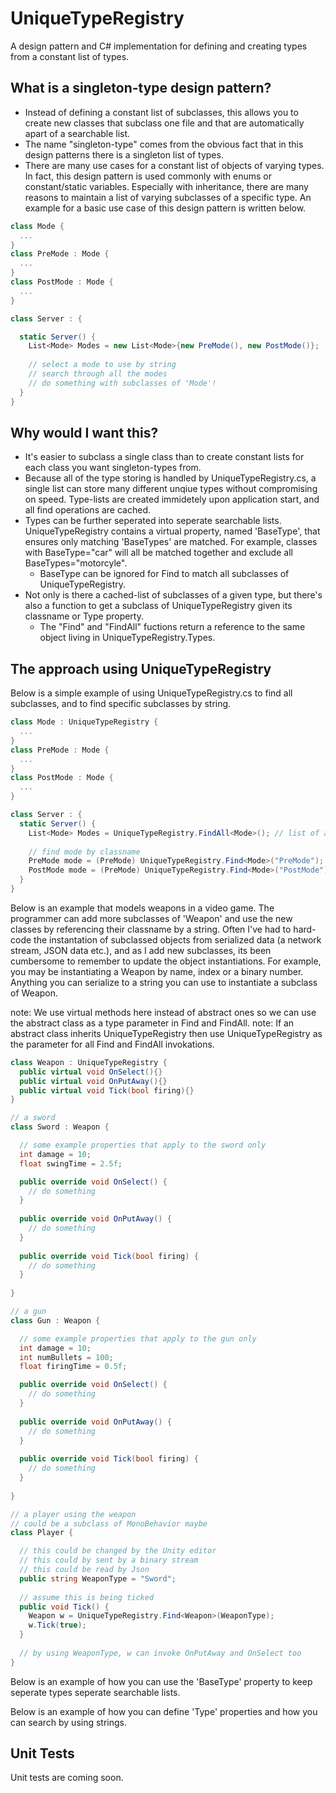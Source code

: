 # UniqueTypeRegistry
A design pattern and C# implementation for defining and creating types from a constant list of types.

## What is a singleton-type design pattern?
* Instead of defining a constant list of subclasses, this allows you to create new classes that subclass one file and that are automatically apart of a searchable list.
* The name "singleton-type" comes from the obvious fact that in this design patterns there is a singleton list of types.
* There are many use cases for a constant list of objects of varying types. In fact, this design pattern is used commonly with enums or constant/static variables. Especially with inheritance, there are many reasons to maintain a list of varying subclasses of a specific type. An example for a basic use case of this design pattern is written below.
```c#
class Mode {
  ...
}
class PreMode : Mode {
  ...
}
class PostMode : Mode {
  ...
}

class Server : {

  static Server() {
    List<Mode> Modes = new List<Mode>{new PreMode(), new PostMode()};
  
    // select a mode to use by string
    // search through all the modes
    // do something with subclasses of 'Mode'!
  }
}
```

## Why would I want this?
* It's easier to subclass a single class than to create constant lists for each class you want singleton-types from.
* Because all of the type storing is handled by UniqueTypeRegistry.cs, a single list can store many different unqiue types without compromising on speed. Type-lists are created immidetely upon application start, and all find operations are cached.
* Types can be further seperated into seperate searchable lists. UniqueTypeRegistry contains a virtual property, named 'BaseType', that ensures only matching 'BaseTypes' are matched. For example, classes with BaseType="car" will all be matched together and exclude all BaseTypes="motorcyle".
    - BaseType can be ignored for Find to match all subclasses of UniqueTypeRegistry.
* Not only is there a cached-list of subclasses of a given type, but there's also a function to get a subclass of UniqueTypeRegistry given its classname or Type property.
    -  The "Find" and "FindAll" fuctions return a reference to the same object living in UniqueTypeRegistry.Types.

## The approach using UniqueTypeRegistry
Below is a simple example of using UniqueTypeRegistry.cs to find all subclasses, and to find specific subclasses by string.
```c#
class Mode : UniqueTypeRegistry {
  ...
}
class PreMode : Mode {
  ...
}
class PostMode : Mode {
  ...
}

class Server : {  
  static Server() {
    List<Mode> Modes = UniqueTypeRegistry.FindAll<Mode>(); // list of all subclasses of mode
    
    // find mode by classname
    PreMode mode = (PreMode) UniqueTypeRegistry.Find<Mode>("PreMode");
    PostMode mode = (PreMode) UniqueTypeRegistry.Find<Mode>("PostMode");
  }
}
```

Below is an example that models weapons in a video game. The programmer can add more subclasses of 'Weapon' and use the new classes by referencing their classname by a string. Often I've had to hard-code the instantation of subclassed objects from serialized data (a network stream, JSON data etc.), and as I add new subclasses, its been cumbersome to remember to update the object instantiations. For example, you may be instantiating a Weapon by name, index or a binary number. Anything you can serialize to a string you can use to instantiate a subclass of Weapon.

note: We use virtual methods here instead of abstract ones so we can use the abstract class as a type parameter in Find and FindAll.
note: If an abstract class inherits UniqueTypeRegistry then use UniqueTypeRegistry as the parameter for all Find and FindAll invokations.
```c#
class Weapon : UniqueTypeRegistry {
  public virtual void OnSelect(){}
  public virtual void OnPutAway(){}
  public virtual void Tick(bool firing){}
}

// a sword
class Sword : Weapon {

  // some example properties that apply to the sword only
  int damage = 10;
  float swingTime = 2.5f;

  public override void OnSelect() {
    // do something
  }
  
  public override void OnPutAway() {
    // do something
  }
  
  public override void Tick(bool firing) {
    // do something
  }
  
}

// a gun
class Gun : Weapon {

  // some example properties that apply to the gun only
  int damage = 10;
  int numBullets = 100;
  float firingTime = 0.5f;

  public override void OnSelect() {
    // do something
  }
  
  public override void OnPutAway() {
    // do something
  }
  
  public override void Tick(bool firing) {
    // do something
  }
  
}

// a player using the weapon
// could be a subclass of MonoBehavior maybe
class Player {

  // this could be changed by the Unity editor
  // this could by sent by a binary stream
  // this could be read by Json
  public string WeaponType = "Sword"; 
  
  // assume this is being ticked
  public void Tick() {
    Weapon w = UniqueTypeRegistry.Find<Weapon>(WeaponType);
    w.Tick(true);
  }
  
  // by using WeaponType, w can invoke OnPutAway and OnSelect too
}
```
Below is an example of how you can use the 'BaseType' property to keep seperate types seperate searchable lists.

Below is an example of how you can define 'Type' properties and how you can search by using strings.

## Unit Tests
Unit tests are coming soon.
